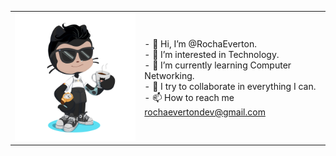 <table>
  <tr>
    <td><img src="octocat-1731604038272.png" width="320" height="205" alt="My Octocat"></td>
    <td> - 👋 Hi, I’m @RochaEverton. </br>
    - 👀 I’m interested in Technology. </br>
    - 🌱 I’m currently learning Computer Networking. </br>
    - 💞️ I try to collaborate in everything I can. </br>
    - 📫 How to reach me <a href=“rochaevertondev@gmail.com“>rochaevertondev@gmail.com</a> </td> 
  </tr>
 
</table>

